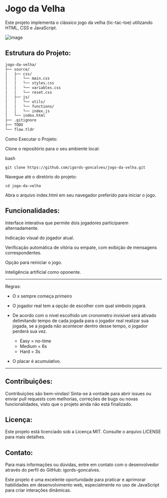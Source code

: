 # Jogo da Velha

Este projeto implementa o clássico jogo da velha (tic-tac-toe) utilizando HTML, CSS e JavaScript.

![image](https://github.com/user-attachments/assets/c3ab6bdc-9593-467d-bd86-dc2ee4670d28)

## Estrutura do Projeto:

```bash
jogo-da-velha/
├── source/
│   ├── css/
│   │   └── main.css
│   │   └── styles.css
│   │   └── variables.css
│   │   └── reset.css
│   ├── js/
│   │   └── utils/
│   │   └── functions/
│   │   └── index.js
│   └── index.html
├── .gitignore
├── TODO
└── flow.tldr
```
Como Executar o Projeto:

Clone o repositório para o seu ambiente local:

bash
```
git clone https://github.com/igords-goncalves/jogo-da-velha.git
```

Navegue até o diretório do projeto:

```
cd jogo-da-velha
```

Abra o arquivo index.html em seu navegador preferido para iniciar o jogo.

## Funcionalidades:

Interface interativa que permite dois jogadores participarem alternadamente.

Indicação visual do jogador atual.

Verificação automática de vitória ou empate, com exibição de mensagens correspondentes.

Opção para reiniciar o jogo.

Inteligência artificial como oponente.

___

Regras:

- O x sempre começa primeiro
  
- O jogador real tem a opção de escolher com qual simbolo jogará.

- De acordo com o nível escolhido um cronometro invisível será ativado delimitando tempo de cada jogada para o jogador real realizar sua jogada, se a jogada não acontecer dentro desse tempo, o jogador perderá sua vez. 

  - Easy = no-time
  - Medium = 6s
  - Hard = 3s

- O placar é acumulativo.
___

## Contribuições:

Contribuições são bem-vindas! Sinta-se à vontade para abrir issues ou enviar pull requests com melhorias, correções de bugs ou novas funcionalidades, visto que o projeto ainda não está finalizado.

## Licença:

Este projeto está licenciado sob a Licença MIT. Consulte o arquivo LICENSE para mais detalhes.

## Contato:

Para mais informações ou dúvidas, entre em contato com o desenvolvedor através do perfil do GitHub: igords-goncalves.

Este projeto é uma excelente oportunidade para praticar e aprimorar habilidades em desenvolvimento web, especialmente no uso de JavaScript para criar interações dinâmicas.
